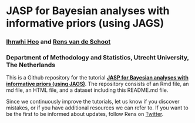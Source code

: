 # JASP for Bayesian analyses with informative priors (using JAGS)

### [Ihnwhi Heo](http://ihnwhiheo.github.io/) and [Rens van de Schoot](https://www.rensvandeschoot.com/)

### Department of Methodology and Statistics, Utrecht University, The Netherlands

This is a Github repository for the tutorial **[JASP for Bayesian analyses with informative priors (using JAGS)](https://www.rensvandeschoot.com/tutorials/jasp-for-bayesian-analyses-with-informative-priors-using-jags/)**. The repository consists of an Rmd file, an md file, an HTML file, and a dataset including this README.md file.

Since we continuously improve the tutorials, let us know if you discover mistakes, or if you have additional resources we can refer to. If you want to be the first to be informed about updates, follow Rens on [Twitter](https://twitter.com/RensvdSchoot).



